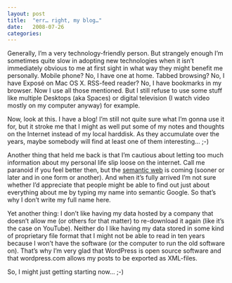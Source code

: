 ```yaml
---
layout: post
title:  "err… right, my blog…"
date:   2008-07-26
categories:
---
```


Generally, I’m a very technology-friendly person. But strangely enough I’m sometimes quite slow in adopting new technologies when it isn’t immediately obvious to me at first sight in what way they might benefit me personally. Mobile phone? No, I have one at home. Tabbed browsing? No, I have Exposé on Mac OS X. RSS-feed reader? No, I have bookmarks in my browser. Now I use all those mentioned. But I still refuse to use some stuff like multiple Desktops (aka Spaces) or digital television (I watch video mostly on my computer anyway) for example.

Now, look at this. I have a blog! I’m still not quite sure what I’m gonna use it for, but it stroke me that I might as well put some of my notes and thoughts on the Internet instead of my local harddisk. As they accumulate over the years, maybe somebody will find at least one of them interesting… ;-)

Another thing that held me back is that I’m cautious about letting too much information about my personal life slip loose on the internet. Call me paranoid if you feel better then, but the [semantic web](http://en.wikipedia.org/wiki/Semantic_Web) is coming (sooner or later and in one form or another). And when it’s fully arrived I’m not sure whether I’d appreciate that people might be able to find out just about everything about me by typing my name into semantic Google. So that’s why I don’t write my full name here.

Yet another thing: I don’t like having my data hosted by a company that doesn’t allow me (or others for that matter) to re-download it again (like it’s the case on YouTube). Neither do I like having my data stored in some kind of proprietary file format that I might not be able to read in ten years because I won’t have the software (or the computer to run the old software on). That’s why I’m very glad that WordPress is open source software and that wordpress.com allows my posts to be exported as XML-files.

So, I might just getting starting now… ;-)
